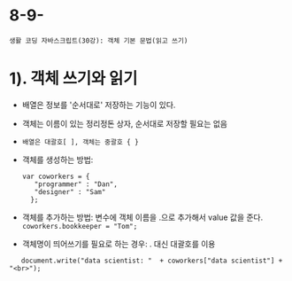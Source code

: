 # 8-9-
```생활 코딩 자바스크립트(30강): 객체 기본 문법(읽고 쓰기)```

# 1). 객체 쓰기와 읽기

- 배열은 정보를 '순서대로' 저장하는 기능이 있다.

- 객체는 이름이 있는 정리정돈 상자, 순서대로 저장할 필요는 없음

- ```배열은 대괄호[ ], 객체는 중괄호 { }```

- 객체를 생성하는 방법:
  ```
  var coworkers = {
     "programmer" : "Dan",
     "designer" : "Sam"
    };
    ```

- 객체를 추가하는 방법: 변수에 객체 이름을 .으로 추가해서 value 값을 준다.
  ```coworkers.bookkeeper = "Tom";```

- 객체명이 띄어쓰기를 필요로 하는 경우: . 대신 대괄호를 이용

 ```coworkers["data scientist"] = "Mac"; <br>
    document.write("data scientist: "  + coworkers["data scientist"] + "<br>");
